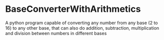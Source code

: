 # BaseConverterWithArithmetics
A python program capable of converting any number from any base (2 to 16) to any other base, that can also do addition, subtraction, multiplication and division between numbers in different bases
